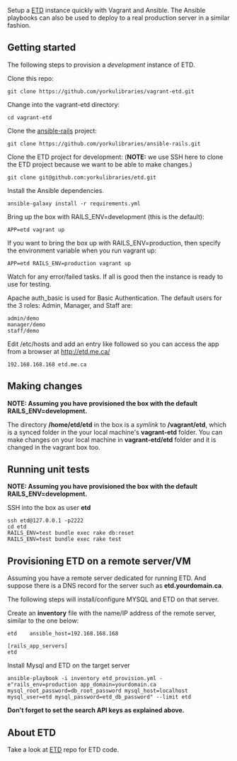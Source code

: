 Setup a [ETD](https://github.com/yorkulibraries/etd) instance quickly with Vagrant and Ansible. The Ansible playbooks can also be used to deploy to a real production server in a similar fashion.


## Getting started

The following steps to provision a *development* instance of ETD.  

Clone this repo:
```
git clone https://github.com/yorkulibraries/vagrant-etd.git
```

Change into the vagrant-etd directory:
```
cd vagrant-etd
```

Clone the [ansible-rails](https://github.com/yorkulibraries/ansible-rails) project:
```
git clone https://github.com/yorkulibraries/ansible-rails.git
```

Clone the ETD project for development: (**NOTE:** we use SSH here to clone the ETD project because we want to be able to make changes.)
```
git clone git@github.com:yorkulibraries/etd.git
```

Install the Ansible dependencies.

```
ansible-galaxy install -r requirements.yml
```

Bring up the box with RAILS_ENV=development (this is the default):

```
APP=etd vagrant up
```

If you want to bring the box up with RAILS_ENV=production, then specify the environment variable when you run vagrant up:

```
APP=etd RAILS_ENV=production vagrant up
```

Watch for any error/failed tasks. If all is good then the instance is ready to use for testing.

Apache auth_basic is used for Basic Authentication. The default users for the 3 roles: Admin, Manager, and Staff are:

```
admin/demo
manager/demo
staff/demo
```

Edit /etc/hosts and add an entry like followed so you can access the app from a browser at http://etd.me.ca/

```
192.168.168.168 etd.me.ca
```

## Making changes

**NOTE: Assuming you have provisioned the box with the default RAILS_ENV=development.**

The directory **/home/etd/etd** in the box is a *symlink* to **/vagrant/etd**, which is a synced folder in the your local machine's **vagrant-etd** folder.
You can make changes on your local machine in **vagrant-etd/etd** folder and it is changed in the vagrant box too. 

## Running unit tests

**NOTE: Assuming you have provisioned the box with the default RAILS_ENV=development.**

SSH into the box as user **etd**
```
ssh etd@127.0.0.1 -p2222
cd etd
RAILS_ENV=test bundle exec rake db:reset
RAILS_ENV=test bundle exec rake test
```

## Provisioning ETD on a remote server/VM

Assuming you have a remote server dedicated for running ETD. And suppose there is a DNS record for the server such as **etd.yourdomain.ca**.

The following steps will install/configure MYSQL and ETD on that server.

Create an **inventory** file with the name/IP address of the remote server, similar to the one below:
```
etd    ansible_host=192.168.168.168

[rails_app_servers]
etd
```

Install Mysql and ETD on the target server

```
ansible-playbook -i inventory etd_provision.yml -e"rails_env=production app_domain=yourdomain.ca mysql_root_password=db_root_password mysql_host=localhost mysql_user=etd mysql_password=etd_db_password" --limit etd 
```

**Don't forget to set the search API keys as explained above.**

## About ETD
Take a look at [ETD](https://github.com/yorkulibraries/etd) repo for ETD code.
